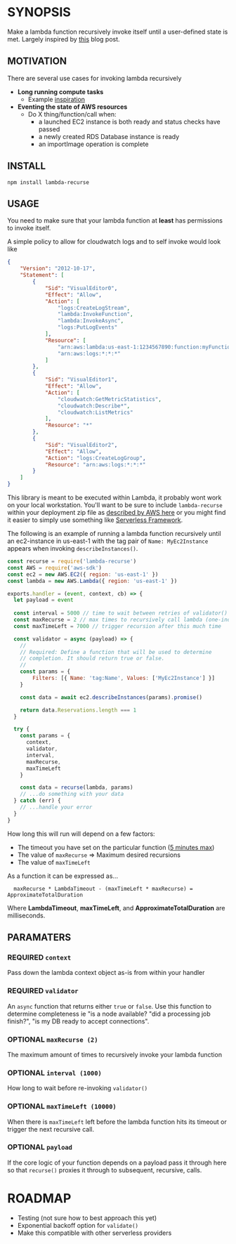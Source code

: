 # SYNOPSIS
Make a lambda function recursively invoke itself until a user-defined state is
met. Largely inspired by [this][0] blog post.

## MOTIVATION
There are several use cases for invoking lambda recursively

* **Long running compute tasks**
  * Example [inspiration][1]
* **Eventing the state of AWS resources**
  * Do X thing/function/call when:
    * a launched EC2 instance is both ready and status checks have passed
    * a newly created RDS Database instance is ready
    * an importImage operation is complete

## INSTALL
`npm install lambda-recurse`

## USAGE
You need to make sure that your lambda function at **least** has permissions to
invoke itself.

A simple policy to allow for cloudwatch logs and to self invoke would look like

```json
{
    "Version": "2012-10-17",
    "Statement": [
        {
            "Sid": "VisualEditor0",
            "Effect": "Allow",
            "Action": [
                "logs:CreateLogStream",
                "lambda:InvokeFunction",
                "lambda:InvokeAsync",
                "logs:PutLogEvents"
            ],
            "Resource": [
                "arn:aws:lambda:us-east-1:1234567890:function:myFunction",
                "arn:aws:logs:*:*:*"
            ]
        },
        {
            "Sid": "VisualEditor1",
            "Effect": "Allow",
            "Action": [
                "cloudwatch:GetMetricStatistics",
                "cloudwatch:Describe*",
                "cloudwatch:ListMetrics"
            ],
            "Resource": "*"
        },
        {
            "Sid": "VisualEditor2",
            "Effect": "Allow",
            "Action": "logs:CreateLogGroup",
            "Resource": "arn:aws:logs:*:*:*"
        }
    ]
}
```

This library is meant to be executed within Lambda, it probably wont work on
your local workstation. You'll want to be sure to include `lambda-recurse`
within your deployment zip file as [described by AWS here][2] or you might
find it easier to simply use something like [Serverless Framework][3].

The following is an example of running a lambda function recursively until an
ec2-instance in us-east-1 with the tag pair of `Name: MyEc2Instance` appears
when invoking `describeInstances()`.

```js
const recurse = require('lambda-recurse')
const AWS = require('aws-sdk')
const ec2 = new AWS.EC2({ region: 'us-east-1' })
const lambda = new AWS.Lambda({ region: 'us-east-1' })

exports.handler = (event, context, cb) => {
  let payload = event
  
  const interval = 5000 // time to wait between retries of validator()
  const maxRecurse = 2 // max times to recursively call lambda (one-indexed)
  const maxTimeLeft = 7000 // trigger recursion after this much time

  const validator = async (payload) => {
    //
    // Required: Define a function that will be used to determine
    // completion. It should return true or false.
    //
    const params = {
    	Filters: [{ Name: 'tag:Name', Values: ['MyEc2Instance'] }]
    }

    const data = await ec2.describeInstances(params).promise()

    return data.Reservations.length === 1
  }

  try {
    const params = {
      context,
      validator,
      interval,
      maxRecurse,
      maxTimeLeft
    }

    const data = recurse(lambda, params)
    // ...do something with your data
  } catch (err) {
    // ...handle your error
  }
}
```

How long this will run will depend on a few factors:
- The timeout you have set on the particular function ([5 minutes max][4])
- The value of `maxRecurse` => Maximum desired recursions
- The value of `maxTimeLeft`

As a function it can be expressed as...

```
  maxRecurse * LambdaTimeout - (maxTimeLeft * maxRecurse) = ApproximateTotalDuration
```

Where **LambdaTimeout**, **maxTimeLeft**, and **ApproximateTotalDuration** are
milliseconds.

## PARAMATERS

### **REQUIRED** `context`
Pass down the lambda context object as-is from within your handler

### **REQUIRED** `validator`
An `async` function that returns either `true` or `false`. Use this function to
determine completeness ie "is a node available? "did a processing job finish?",
"is my DB ready to accept connections".

### **OPTIONAL** `maxRecurse (2)`
The maximum amount of times to recursively invoke your lambda function

### **OPTIONAL** `interval (1000)`
How long to wait before re-invoking `validator()`

### **OPTIONAL** `maxTimeLeft (10000)`
When there is `maxTimeLeft` left before the lambda function hits its timeout or
trigger the next recursive call.

### **OPTIONAL** `payload`
If the core logic of your function depends on a payload pass it through here so
that `recurse()` proxies it through to subsequent, recursive, calls.

# ROADMAP
- Testing (not sure how to best approach this yet)
- Exponential backoff option for `validate()`
- Make this compatible with other serverless providers

[0]:https://hackernoon.com/write-recursive-aws-lambda-functions-the-right-way-4a4b5ae633b6
[1]:https://github.com/theburningmonk/lambda-recursive-s3-demo/blob/master/batch-processor.js
[2]:https://docs.aws.amazon.com/lambda/latest/dg/nodejs-create-deployment-pkg.html
[3]:https://serverless.com/
[4]:https://docs.aws.amazon.com/lambda/latest/dg/limits.html
